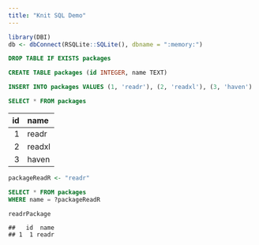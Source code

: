 ```yaml
---
title: "Knit SQL Demo"
---
```



```r
library(DBI)
db <- dbConnect(RSQLite::SQLite(), dbname = ":memory:")
```


```sql
DROP TABLE IF EXISTS packages
```


```sql
CREATE TABLE packages (id INTEGER, name TEXT)
```


```sql
INSERT INTO packages VALUES (1, 'readr'), (2, 'readxl'), (3, 'haven')
```


```sql
SELECT * FROM packages
```




| id|name   |
|--:|:------|
|  1|readr  |
|  2|readxl |
|  3|haven  |


```r
packageReadR <- "readr"
```


```sql
SELECT * FROM packages
WHERE name = ?packageReadR
```


```r
readrPackage
```

```
##   id  name
## 1  1 readr
```

